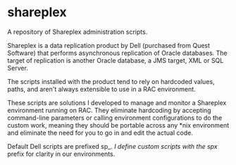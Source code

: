 # shareplex
A repository of Shareplex administration scripts.

Shareplex is a data replication product by Dell (purchased from Quest Software) that performs asynchronous replication
of Oracle databases. The target of replication is another Oracle database, a JMS target, XML or SQL Server.

The scripts installed with the product tend to rely on hardcoded values, paths, and aren't always extensible to use in a
RAC environment.

These scripts are solutions I developed to manage and monitor a Shareplex environment running on RAC. They  eliminate
hardcoding by accepting command-line parameters or calling environment configurations to do the custom work, meaning they
should be portable across any *nix environment and eliminate the need for you to go in and edit the actual code.

Default Dell scripts are prefixed sp_*. I define custom scripts with the spx* prefix for clarity in our environments.
